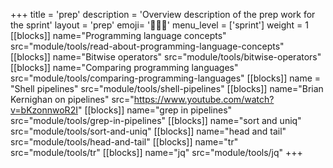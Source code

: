 +++
title = 'prep'
description = 'Overview description of the prep work for the sprint'
layout = 'prep'
emoji= '🧑🏾‍💻'
menu_level = ['sprint']
weight = 1
[[blocks]]
name="Programming language concepts"
src="module/tools/read-about-programming-language-concepts"
[[blocks]]
name="Bitwise operators"
src="module/tools/bitwise-operators"
[[blocks]]
name="Comparing programming languages"
src="module/tools/comparing-programming-languages"
[[blocks]]
name = "Shell pipelines"
src="module/tools/shell-pipelines"
[[blocks]]
name="Brian Kernighan on pipelines"
src="https://www.youtube.com/watch?v=bKzonnwoR2I"
[[blocks]]
name="grep in pipelines"
src="module/tools/grep-in-pipelines"
[[blocks]]
name="sort and uniq"
src="module/tools/sort-and-uniq"
[[blocks]]
name="head and tail"
src="module/tools/head-and-tail"
[[blocks]]
name="tr"
src="module/tools/tr"
[[blocks]]
name="jq"
src="module/tools/jq"
+++
